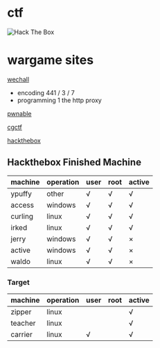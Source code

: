 # ctf

<img src="https://www.hackthebox.eu/badge/image/70294" alt="Hack The Box">

# wargame sites
[wechall](http://www.wechall.net)
* encoding              441 / 3 / 7
* programming 1         the http proxy

[pwnable](http://www.pwnable.kr)


[cgctf](https://cgctf.nuptsast.com/challenges)


[hackthebox](https://www.hackthebox.eu)

## Hackthebox Finished Machine
| machine | operation | user | root | active |
|---------|-----------|------|------|--------|
| ypuffy  | other     | √    | √    | √      |
| access  | windows   | √    | √    | √      |
| curling | linux     | √    | √    | √      |
| irked   | linux     | √    | √    | √      |
| jerry   | windows   | √    | √    | ×      |
| active  | windows   | √    | √    | ×      |
| waldo   | linux     | √    | √    | ×      |

### Target
| machine | operation | user | root | active |
|---------|-----------|------|------|--------|
| zipper  | linux     |      |      | √      |
| teacher | linux     |      |      | √      | 
| carrier | linux     | √    |      | √      |
